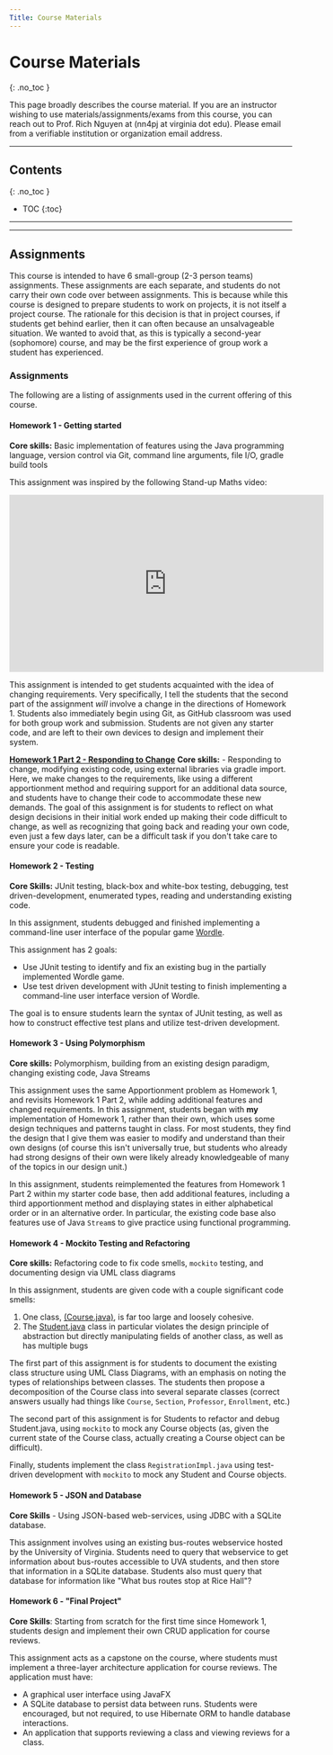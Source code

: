 ```yaml
---
Title: Course Materials
---
```


# Course Materials

{: .no_toc }

This page broadly describes the course material. If you are an instructor wishing to use materials/assignments/exams from this course, you can reach out to Prof. Rich Nguyen at (nn4pj at virginia dot edu). Please email from a verifiable institution or organization email address.

---

## Contents

{: .no_toc }

- TOC
{:toc}

---

<!-- TODO: we don't have a central repo for this... do we make one? -->
<!-- ## Public Course Materials

Public course materials from Fall 2023 (including syllabus, schedule, slides, homeworks, and assigned readings) [can be found here](https://drive.google.com/drive/folders/1PnTRphKY5adKNRX_XDCGI1djVgW68uwH?usp=share_link) - be aware that the website was incomplete during the Fall 2023 term, so some reading links are missing. -->

---

## Assignments

This course is intended to have 6 small-group (2-3 person teams) assignments. These assignments are each separate, and students do not carry their own code over between assignments. This is because while this course is designed to prepare students to work on projects, it is not itself a project course. The rationale for this decision is that in project courses, if students get behind earlier, then it can often because an unsalvageable situation. We wanted to avoid that, as this is typically a second-year (sophomore) course, and may be the first experience of group work a student has experienced.

### Assignments

The following are a listing of assignments used in the current offering of this course.

#### Homework 1 - Getting started

<!-- **Instructions:** [Homework 1 Part 1 - Congressional Apportionment](https://drive.google.com/drive/folders/1e1vZnONK2K6Iui_cOG5hDufWbbESYvXC?usp=share_link)
**Starter Code:** None -->
**Core skills:** Basic implementation of features using the Java programming language, version control via Git, command line arguments, file I/O, gradle build tools

This assignment was inspired by the following Stand-up Maths video:

<iframe width="560" height="315" src="https://www.youtube.com/embed/GVhFBujPlVo" title="YouTube video player" frameborder="0" allow="accelerometer; autoplay; clipboard-write; encrypted-media; gyroscope; picture-in-picture; web-share" allowfullscreen></iframe>

This assignment is intended to get students acquainted with the idea of changing requirements. Very specifically, I tell the students that the second part of the assignment _will_ involve a change in the directions of Homework 1. Students also immediately begin using Git, as GitHub classroom was used for both group work and submission. Students are not given any starter code, and are left to their own devices to design and implement their system.

**[Homework 1 Part 2 - Responding to Change](https://drive.google.com/drive/folders/1uf3qMsiimUJNlDG9JcGnp3vElJdXOJin?usp=sharing)**
**Core skills:** - Responding to change, modifying existing code, using external libraries via gradle import.
Here, we make changes to the requirements, like using a different apportionment method and requiring support for an additional data source, and students have to change their code to accommodate these new demands. The goal of this assignment is for students to reflect on what design decisions in their initial work ended up making their code difficult to change, as well as recognizing that going back and reading your own code, even just a few days later, can be a difficult task if you don't take care to ensure your code is readable.

#### Homework 2 - Testing

<!-- **Instructions:** [Homework 2 - Testing](https://drive.google.com/drive/folders/1xi6STimSawEstbMaqq_YaIA1MpJQvWCK?usp=sharing)  
**Starter Code:** Request starter code by contacting Prof. McBurney - redacted for the time being, but will be made public again at a later date. -->
**Core Skills:** JUnit testing, black-box and white-box testing, debugging, test driven-development, enumerated types, reading and understanding existing code.

In this assignment, students debugged and finished implementing a command-line user interface of the popular game [Wordle](https://www.nytimes.com/games/wordle/index.html).

This assignment has 2 goals:

- Use JUnit testing to identify and fix an existing bug in the partially implemented Wordle game.
- Use test driven development with JUnit testing to finish implementing a command-line user interface version of Wordle.

The goal is to ensure students learn the syntax of JUnit testing, as well as how to construct effective test plans and utilize test-driven development.

#### Homework 3 - Using Polymorphism

<!-- **Instructions:** [Homework 3 - Refactoring and Polymorphism](https://drive.google.com/drive/folders/1ONT9mpY0qXppP9UM4ieZNSSLVB36q0k6?usp=share_link)
**Starter Code:** Request starter code by contacting Prof. McBurney - redacted because the assignment has a partial solution to Homework 1 -->
**Core skills:** Polymorphism, building from an existing design paradigm, changing existing code, Java Streams

This assignment uses the same Apportionment problem as Homework 1, and revisits Homework 1 Part 2, while adding additional features and changed requirements. In this assignment, students began with **my** implementation of Homework 1, rather than their own, which uses some design techniques and patterns taught in class. For most students, they find the design that I give them was easier to modify and understand than their own designs (of course this isn't universally true, but students who already had strong designs of their own were likely already knowledgeable of many of the topics in our design unit.)

In this assignment, students reimplemented the features from Homework 1 Part 2 within my starter code base, then add additional features, including a third apportionment method and displaying states in either alphabetical order or in an alternative order. In particular, the existing code base also features use of Java `Stream`s to give practice using functional programming.

#### Homework 4 - Mockito Testing and Refactoring

<!-- **Instructions:** [Homework 4 - Mockito, UML, and Design](https://drive.google.com/drive/folders/1WC67PfXlBG0sIluAzzVJhUylWhdkPS94?usp=sharing)
**Starter Code:** Request starter code by contacting Prof. McBurney - redacted for the time being, but will be made public again at a later date. -->
**Core skills:** Refactoring code to fix code smells, `mockito` testing, and documenting design via UML class diagrams

In this assignment, students are given code with a couple significant code smells:

1. One class, [(Course.java)](https://github.com/uva-cs3140-fa22/Homework-4-Starter/blob/main/src/main/java/edu/virginia/cs/hw4/Course.java), is far too large and loosely cohesive.
2. The [Student.java](https://github.com/uva-cs3140-fa22/Homework-4-Starter/blob/main/src/main/java/edu/virginia/cs/hw4/Student.java) class in particular violates the design principle of abstraction but directly manipulating fields of another class, as well as has multiple bugs

The first part of this assignment is for students to document the existing class structure using UML Class Diagrams, with an emphasis on noting the types of relationships between classes. The students then propose a decomposition of the Course class into several separate classes (correct answers usually had things like `Course`, `Section`, `Professor`, `Enrollment`, etc.)

The second part of this assignment is for Students to refactor and debug Student.java, using `mockito` to mock any Course objects (as, given the current state of the Course class, actually creating a Course object can be difficult).

Finally, students implement the class `RegistrationImpl.java` using test-driven development with `mockito` to mock any Student and Course objects.

#### Homework 5 - JSON and Database

<!-- **Instructions** - [Wordle GUI](https://docs.google.com/document/d/13QnUGj4tHoW_J3oHtPn9XNFfu79bZwEhVkLG8NgncO4/edit?usp=sharing)
**Starter Code** - Request starter code by contacting Prof. McBurney - redacted for the time being, but will be made public again at a later date. -->
**Core Skills** - Using JSON-based web-services, using JDBC with a SQLite database.

This assignment involves using an existing bus-routes webservice hosted by the University of Virginia. Students need to query that webservice to get information about bus-routes accessible to UVA students, and then store that information in a SQLite database. Students also must query that database for information like "What bus routes stop at Rice Hall"?

#### Homework 6 - "Final Project"

<!-- **Instructions** - [Homework 7 - Course Reviews](https://drive.google.com/drive/folders/15OLM4Ho-BvS2x2hMuGymoaME0t4W2GRS?usp=share_link)
**Starter Code** - None -->
**Core Skills**: Starting from scratch for the first time since Homework 1, students design and implement their own CRUD application for course reviews.

This assignment acts as a capstone on the course, where students must implement a three-layer architecture application for course reviews. The application must have:

- A graphical user interface using JavaFX
- A SQLite database to persist data between runs. Students were encouraged, but not required, to use Hibernate ORM to handle database interactions.
- An application that supports reviewing a class and viewing reviews for a class.
<!-- 
---

## Exams

The course typically has 3 exams. Each exam covers a certain subset of the course.

Generally, the tests break down as follows, as well as which modules are part of that exam:

- Exams 1 - Tools of the Trade
  - Intro
  - Java
  - Construction
  - First half of testing
  - Refactoring
- Exams 2 - Design
  - Design
  - Second half of Testing
  - Patterns
- Exams 3 - Front to Back
  - GUI
  - Data
  - Exam 3 is a cumulative final exam.

Exams are available upon request from instructors. Please email from a verifiable institution or organization email address. I will not be posting past exams publicly.

---

## Slides

I eventually plan to include slide decks related to course materials on each page. The slide decks are nearly finalized, but I am planning to edit/change/expand them for Fall 2023. However, you may contact me if you wish to see my current slide deck.

Slides from Fall 2023 are visible here: Public course materials from Fall 2023 (including slides, homeworks, and assigned readings) [can be found here](https://drive.google.com/drive/folders/1PnTRphKY5adKNRX_XDCGI1djVgW68uwH?usp=share_link)

---

## Lecture Videos

A long-term goal is to record videos for each lesson that will be embedded within the website for most articles. However, these videos will be intended to **supplement** the reading, **not replace the reading**. Students are warned that there will be content in the reading not covered in the videos that they will be responsible for.

Due to FERPA considerations, I cannot publicly upload class recordings from previous semesters. -->
